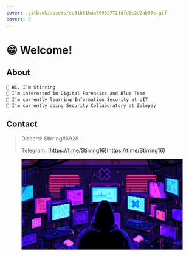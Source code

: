 ```yaml
---
cover: .gitbook/assets/ee31b81baa799897721dfd6e2d2ab97e.gif
coverY: 0
---
```


# 😁 Welcome!

## About

```
👋 Hi, I’m Stirring
👀 I’m interested in Digital Forensics and Blue Team
🌱 I’m currently learning Information Security at UIT
🌱 I'm currently doing Security Collaboratory at Zalopay  
```

## Contact

> Discord: Stirring#6928
>
> Telegram: [https://t.me/Stirring16](https://t.me/Stirring16)

<figure><img src=".gitbook/assets/f1eda4768df8d8135c779772f2833e88 (1).gif" alt=""><figcaption></figcaption></figure>
